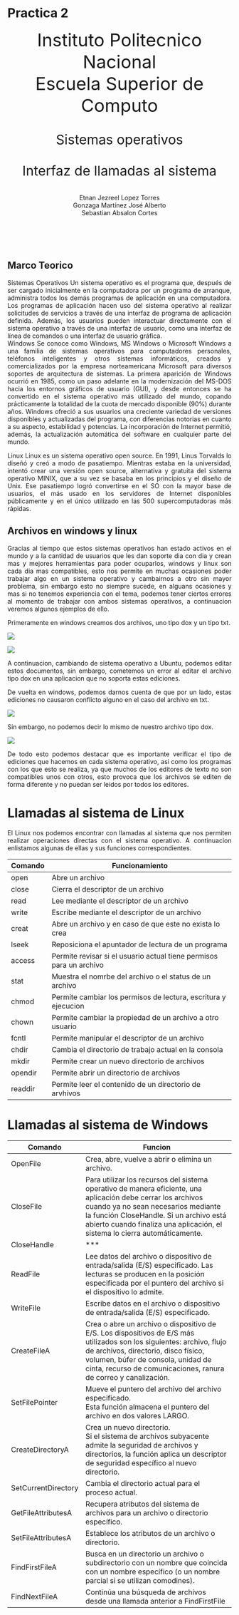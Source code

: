 <style>
    .left{text-align: left;}
    .right{text-align: right;}
    .center{text-align: center;}
    .just{text-align: justify;}
    .title{font-size: 40px;}
    .subtitle{font-size: 30px;}
</style>

# Practica 2

<div class="center title">
Instituto Politecnico Nacional
<br>
Escuela Superior de Computo
</div>
<br><br>
<div class="center subtitle">
Sistemas operativos
</div>
<br><br>
<div class="center subtitle">
Interfaz de llamadas al sistema
</div>
<br><br>
<div class="center">
Etnan Jezreel Lopez Torres <br>
Gonzaga Martínez José Alberto <br>
Sebastian Absalon Cortes<br>
</div>

<div class="just">
<br><br><br><br>

## Marco Teorico

Sistemas Operativos
Un sistema operativo es el programa que, después de ser cargado inicialmente en la computadora por un programa de arranque, administra todos los demás programas de aplicación en una computadora. Los programas de aplicación hacen uso del sistema operativo al realizar solicitudes de servicios a través de una interfaz de programa de aplicación definida. Además, los usuarios pueden interactuar directamente con el sistema operativo a través de una interfaz de usuario, como una interfaz de línea de comandos o una interfaz de usuario gráfica.
<br>
Windows
Se conoce como Windows, MS Windows o Microsoft Windows a una familia de sistemas operativos para computadores personales, teléfonos inteligentes y otros sistemas informáticos, creados y comercializados por la empresa norteamericana Microsoft para diversos soportes de arquitectura de sistemas.
La primera aparición de Windows ocurrió en 1985, como un paso adelante en la modernización del MS-DOS hacia los entornos gráficos de usuario (GUI), y desde entonces se ha convertido en el sistema operativo más utilizado del mundo, copando prácticamente la totalidad de la cuota de mercado disponible (90%) durante años.
Windows ofreció a sus usuarios una creciente variedad de versiones disponibles y actualizadas del programa, con diferencias notorias en cuanto a su aspecto, estabilidad y potencias. La incorporación de Internet permitió, además, la actualización automática del software en cualquier parte del mundo.

Linux
Linux es un sistema operativo open source. En 1991, Linus Torvalds lo diseñó y creó a modo de pasatiempo. Mientras estaba en la universidad, intentó crear una versión open source, alternativa y gratuita del sistema operativo MINIX, que a su vez se basaba en los principios y el diseño de Unix. Ese pasatiempo logró convertirse en el SO con la mayor base de usuarios, el más usado en los servidores de Internet disponibles públicamente y en el único utilizado en las 500 supercomputadoras más rápidas.

## Archivos en windows y linux

Gracias al tiempo que estos sistemas operativos han estado activos en el mundo y a la cantidad de usuarios que les dan soporte dia con dia y crean mas y mejores herramientas para poder ocuparlos, windows y linux son cada dia mas compatibles, esto nos permite en muchas ocasiones poder trabajar algo en un sistema operativo y cambairnos a otro sin mayor problema, sin embargo esto no siempre sucede, en alguans ocasiones y mas si no tenemos experiencia con el tema, podemos tener ciertos errores al momento de trabajar con ambos sistemas operativos, a continuacion veremos algunos ejemplos de ello.

Primeramente en windows creamos dos archivos, uno tipo dox y un tipo txt.

![](https://lh3.googleusercontent.com/fife/AKsag4PyxOZWg9SxXcGw-REqDYQD-dcifAteiiuxpHj528mLhxgNh-x-XxrUwfTG1_5YNSweKSW1_KphEmst3MNbbNdKPjYM-yH28nMjKgmw-ZJmZn5GwXB4YcrCBnXO55xhtdsWjtRdNuYonqpLIPOZsW6XAottax8P3e_mHbDfEIsyu9i8MQ_G-0L81ZBXZhn2tTeXEGAUS7dO2Rq5mTWFlPPx3jl0LHPYROj2tYKWwkQ5lc2K0bL1lmZ5_rBdzq0j_IXzQN98APb6f7mkJJTUzQYOe4e3dl4qmAhn2HionoOPG7007frhyUk6yCg5cjMt2HAYhbr309O3EPZTsvvMoFLUbPwWCxgTGE8zIRbJChD5bQLfe4d_Ppu8ErRe5Q8t8BOWCoJyjFrzupmQGuJmnpNT-dHX6Og2PFEM_YY8IusgU0QMdTmc60ctjWWacpIWRVl6G7PHHgH79ALGUL9S340b7FibH-WMT0Upfk54o1U0IMh2Iju2jjRkRaT_1PrbDt4q1idormSCZpg9mu5mEMDJc4A2nPEEYGy2EqPuWKd9GIM5cVyGvFFTGnkIZOLjSrO9dfNtfWUamu9sxDzIOcObuYXKHkedym-RH5N32-aEen_KGsLKMRjzIfIDt9s1ulElhV9evCtEUZ6u944yfsFBAL042If_tJSK18bxaUv44Yi28GfYJpQLfqrR1rjxAkKo_hrwQVDe98IM4_TlXb74C6v8wUwTGpgMPLgybdNfvGkZU6OP-FtbdMWpk9L1CqVKGTcpBrqDd_6Fezz-a_FoUExrhkpTC7Jnr9WWca29Jt2TEZFiDxmPgL3hmRFdMGG5oNznt2qTlEcuQqKn9-oUx5pV79LtPWq8pnjYJOD__-l0AwEAfUfw2e2HeKwMjkJCRR88ca-znGV1l61uq2WTwtFGysyRRuKbIIVsn5YFhMDGQz08yZ2n-nfjxjWgGKZhgx3JWKAhbQhsd-hwMU-exrgYgXKW2vUJ7vPigm7p3WqAJtSfYKRwMibzAFw0uQaMLD9trS5vqRLlBT0W5Xa90KwwRZiVqWXbHG2J67WX4hCTyM_f4D-9juFtCKc777sG6fKWjHPcqNBjm8Es0_kz-ARTkQOLWFBNwFf1ZCrEiwHrZUdcZVZJZz2jK7KaZ5yMhHs0HCFQyoZwH3E0PCS-aQK5lQd0kKWR7l53MZg1I0d3d0VExHjn69t7znxUlQatnhiu004MK-vUIUtoBRI33QvBcsD9UNkweWjqB1J0ZF-x_oifqXMDajWRyOOngNYVxysardyRJd17ym8Y1Src-xB5rX5ZUe4WllSlbXLVrBJXj_bkhjtpgSCeiSGixtvbRbxRvs3vV7KULyZ5IOWuAJ4JDJAbZtV86lAZkVb-ztw7m0Pd6Qzo00kuWzKtMg_YNstgP7gK2_IkSRwxGNOaEfu0h5yG1DOsqs-VRUoOoJe1HF582LqqImuIJ6ahI_c1VwtAdpRgN_kU3dvNz33AUH7RFpWs3LtDLMwIcSjl2uvkyMgZF0s0pNelMxNYUthbWaLeTp28KlMO0tlQ=w1365-h663)

![](https://lh3.googleusercontent.com/fife/AKsag4O3SIXY6WtEPYq0d02ucpfW8qjrYlNw42sgFUXZ63c5L0fnyV3k4c7EYI-nJuAkJzlFnUxiUMeC3GlBXY5p4VkT-iBznuFMv9ozkJcQeXrql6Ef-pTJ-JdLcZdHFSqXa6vOtcXdzLmomSRo5TP39ZNx8tVsWdgOcZWOCjmKwwL9oHVmsZPteZKHxIQ2q0ruEEHSD2vnTWS_cc3BnMyRDelD3Ok_SoTFSSVk-Hb_891mxyLbZ3yjrHlt6cycWyZmCoqopekIGeSo8lMgForF2la0pjnGpSejcAjWHd1Kzi1XregNDE1XH0dEE6ngDoZBiS8uItpUX8idI6VCv8-2Zp_1lQhiImeZ9oy2knSebpPcFt1lLl43h0nU-qoGcXoUQyXiu_-DMLPg92HWOJaOSVpGnUJAtikGhmipYYl27TQiXj2NsXcPLkNKoyAHAPdgivulCh_LPScLGJNahQ8xufIaDzGMQc-cPxZh1fLnjSYXtgm7pnh3LJCLUBbSYxqdxkTShWlWBYmcAlU253VTeNVABptYhrEvm2_RhX_vqxbWqhvHjSuc8nWzR96oXF2j2xFsh5v-cf9snHDR2SedpkGwPQnMhcgOfhwMoJ0OVd-2wnCU_H_prCHCz5i5il3yT5Vxb49d6FmXvY2xWruz3RL1JZHWepmZ0tEvc50iLeQP0AEuzveput5_FR4nW_BF2ldMZXzqZgPbFLEbfIyI8KtTLNLVeD--qEg7WIaW3QiUJYEZA6_CiQnYGj6MlSu91ZcyVkNrWAQhnTkihy3giBr-249xXt5qLwqGOqtcr0MGvUMKFLij0Gy7nG-Q8iARyze7R8vuhVPX0YEZxM0s5wSX0X_Gc112dNMhdbKuAfw-mbO_so9n9tpEvIwRFBVmRE91_EGlqjsMXKUkqVnk8mJ3ibxiB-3pdvwD2SNO71dzs5QiaSGR76FT11x4XqzVsY7b-_OTDGBsh8z3LxQLGSZK4h6wvSqeY5cUybj-pUF9vR469vl1QV_ATOfiuwojoe5da_YNl6jdUBjnoXCmxD8IfuN9frf_cSerG4lC1JTRttTuEY5iJQ5B2cDGFiK9UxLNS8BvouS1d_5HOvesjG1C64hfe2Ut2PL3QI6waeLWPys9nLzwBHxr8H7ktDk5y5rFg4xnW61gq65WPWubCVXQJU170ncIv25f_Fugfk2YWKqzWxtmB5A-Xl-RM1M4QXRJAWnmjJ31WzkNrdU2cLcNCSdmnpXVgL_ZUx-m6Fq_2UysUnmu2RTXEuRpLrOr8aUXF3fLJOhicKk30WzKMmcyE0kliC8XhnqwULsTyXHZDXcQI2yAojfSM-AWEwOrpaZ8sSqEb_HPIGaFadveCaj3tsSR4NVKI9atgcwk6uHvU1egiqx8TW5RgKbDrYJY9Z-tUeD3F05u4Q6NYLIBYTwVCqwImJImKBQg9DKeQmtszBLlgDYkZ4LeXHkRy14dZmA7NwIvE8YaZ2xZSomSuftkDXNhODlweOu3Jm7QJzLJjfatXf7HFD489G__RfAzsPAeV5h1K8dxMHM8zKnY=w810-h663)

A continuacion, cambiando de sistema operativo a Ubuntu, podemos editar estos documentos, sin embargo, cometemos un error al editar el archivo tipo dox en una aplicacion que no soporta estas ediciones.

De vuelta en windows, podemos darnos cuenta de que por un lado, estas ediciones no causaron conflicto alguno en el caso del archivo en txt.

![](https://lh3.googleusercontent.com/fife/AKsag4NyyGwSU4xmv0JenO5vqqC7Tu4mZXE4EcNBrXWiUoTE9Ah89feGvqEpO2Ju18lvL_iLCI3yCYDOM5mEH5wtLmWIbixO7147GtkfGb4KhumLWQRfTCh8v0LxXU3rI2HGGoTh5VK49H_lxvli9mJpFg7zo0E2zb4HN8mLGmTNwjqWYNKed8DmsF8M-cQQ0mO5jFSuNNobyLZIKd11BZ9cX6vv1_XecNaCMEudjiCoefCSv7erb8-Hv3kp3-tlCmBfGCoqL0Axm3aJ1QyPc5UzaUrN0i0IbA6DU4Mj8yY6en5bthrT3rEhHmzugKzniQUUQ6pVyIJ8yP_Qip5K5qf5OQX2zeRWAvNp7yYmOAHrNaKxQkWf_HDtyRLtGtrJh4WgeZr7MOlTzpq54eezl8_ZLsgy6oAkPN8nScQ7qFHF3DihxhA-8oXJUSsHCHjnCz6PLVCiMaN2yKZF_D8KrcpTvbOXkzEzoMKg-cvWdjMJkx570Ug_5Illol5dsXzUcdHIDpt63mnfhnEEV7q4wTMJf96y8j_1s3SJnMZCI-KU9OVG6r6UOOTTXV5IoJ8M_f-went_9tUVvG-7Td1wdJ7Bo9s69bv6QxAPBKNEmHnS1rWne516-keL_cKvHniM7lCglTn-fSdVW9eRk8LnnfXSlvNAmRrMFOlb5jGQ1qz85G6XIgVSZjtXmAf1ayIWMxcGvAZLe5WJiaQKWuHqHWVyEJ4CXwYMFOVPEbhwl9ZpDH0pJfxesUEqXqWaM5THBLoz5ck4zzK0Y27nipW_gf6p7X3kAJPEijODzZYaa3tLNoJtHPv3xjpq0P4RGHo2Ue3xXqf0RHsU491Ib9EMFG0JA-xcXne0-rDJ9YDrnb0l8EMPv1ycUZyS5dfx8wfw1SdZBpZ424VDmnh4nWAXPsZy5cELL3ci9W30YJwldHqoFpLtd2JG7CoC25TLio0kvMtwoJe-NXHggkQ_azylw12G4A-xUCIpyXCGQ6YrvenIFOXJAajLXRNP3QLAoSas7_GAMDlPyPK2zUMz5khRRS4_HsEPxi3eh593vYxnkxbdZk4dNtzVYvsDrVy9CHsJ2tTVzHXjWXKg8vvg9ZopHLQX2JukcukWpMW_44DfxT9zVEl7e1EvEIesGN9PhJKaF9n3UAWSzlLjUxa8Gy0PJdYzWF8ML9kNtC0BwK8EtGA1sD4ybTD-f2nMLeKi8at9iHTbMsOkMYUL2W04c7rW_EWuiw8LdZuujXI2I4kNNvC_sTZCBrpCh7DqvSCPf2u7eH7Xj_zLBtq5YuvHgBfG2fu5rJ3JO9UmqBI8oqspG_4NVKiNmunpfhWbqpSy1BukXBuumDAe5NQiSQb7ypYSs1Zg-GjvqaTV6-MV6Kq5k0oeGORTAhgb14vV3oi_2dDqoFlY0yEtzl8FSe0s1sYqvHASeh83yZTv6qZWVX5LGGhoqqQz2CMlxLkEFCCBSmYfLjb7rBO9CwjDAnAtWIuorNALueDAJnPfBx7XXYnPS4ckhCNvEVFDXtxoQL3FtMwAX23xbc9BTQc6oTJ6M4V8VX6B=w810-h663)

Sin embargo, no podemos decir lo mismo de nuestro archivo tipo dox.

![](https://lh3.googleusercontent.com/fife/AKsag4NW69ng4pPpTxEFw4rB2nXJGySFJXvfWy1AfCPbiZ8-80ZH-iCL_yzHy98KI4Eympj70EaCnBufFttYvN7ZrKVATBjoEMcroWrxW1cXltJJwNRL0c_6xTKu1HIDR5ozIwEwsYfAoD7AY9XC5WLqnKTgNl-6raM1P_jDBeB_vsbvdC-HSx6_p__R2qncjIYOOmHad6_ncuIiaKC449Gd3oXtLcGrFmWd7RXxQVSjNxYnNEiKN8jiz41sDBzyupnqg36zQjQf1Jeu5s5bJ8IpWMAIIMdEG02HJD55SIEVEyoZodvLDsn4SOFlEZOg8W3EVSwRScx9wLHYOpvEjhm0q0vjRE3nT1UVFHEGZTE9CKcyxkDYyvyfWLYyGHZOZnloYn8socxEy67pYk4kCZcQI_E0djzzeZ1W6QmMsBymGXdftOnPmhP6-JEtRsHk2r824PrYYb_4FPBVLSlKa3rIAWja7LvC8roNY5t-DkHTK--5JM1MNYtpdrlV8XCpmFYP9-6ZbiQAAK55hx8zJAmVwAUan75sFAFGDWwRz8LIs6ROJKcc8vgXhGTWrBTuimHHA3iX9yfzrybuchR65lpTq8bCjjpzd06nMk9eXk5saakQMp3yqejk5GapprQB1j6QlbhK5EIlzsLMokB_bWZd_U7dvlEBiHF7Xl7sUpoOx1fvd3LMeT7wTqfNgeY-yofB0jcatFFKQeO0Uo2eIy_oDhxaIoa1Lecwc2p2kmkEWYPW0XPiiHUzgPHyk-Gxkw4u-o25sndRoKqThmNmDvcLSLOjoLGCtbgaq7osOSocFWfla-K2fKuANXovZznQ-xNpRa2C-tADtgrUeExYWnf6axiZhSMNobFacchHXlJrvBym8Zb_vtR8PEJTsNxvDrkSc4hoowXF-fNXFQFVY6mSrw3VM_xxbvu_qHDqfEWsBp6CY6gYaEY30tFlCp0U08Sw-mqavCC9EZndSrH8RBZ7_W6QtWyHQHtbRMJCwh_LzLlESBPPoh5B2Bkh5nMgzpIdRazt2lzaNqmQ3JG9KOUDL4Wx0_kQJ-45eGtqPhjeDG5iCUcTq8ZCZDsOudVP2C1EU29aGniilGsp2Jj0xaI47ccUO_7tgBSfDnUFPnJCwD-Pr5Wj8sMVTWKxwhJ034v0AXA879_-pnLe4K7pHr9X3mycmM7SsKnkdxdN3oy0sUL2Xf2o25Q8OptgxV7mo1FIZyK4778qIKWToaVTWL1t_j7wGZ0If-a67iWQWBRfcxpdd6ezpI-SXAw-SzdCpKhmn2xdSEz7GVF8oeaFjAHTSxuTwPxOqaDI2MId7ETYEqKIlnpS4RXmlUaMuISmwI146qgpQg-TXcIN9e92tKYcTcKIYn4xsx-CHqF-HIcwPd6ARqooUDgQAQQC_fYlMsKlvVS1SbW-_RCnKzWfwiuwHLsfQ1BvuktCcpTZ08ovxuGAhe_BX_QibCnoVC5Jy-mneXz4aCQLVs7ls6Hqp0kLNfcuAYk92Xez3tQs-s46uIZMuotJVaBGarl1-iMAj4KlVb-y3Een7n0B4i6xuz97=w810-h663)

De todo esto podemos destacar que es importante verificar el tipo de ediciones que hacemos en cada sistema operativo, asi como los programas con los que esto se realiza, ya que muchos de los editores de texto no son compatibles unos con otros, esto provoca que los archivos se editen de forma diferente y no puedan ser leidos por todos los editores.

# Llamadas al sistema de Linux

El Linux nos podemos encontrar con llamadas al sistema que nos permiten realizar operaciones directas con el sistema operativo. A continuacion enlistamos algunas de ellas y sus funciones correspondientes.

| Comando| Funcionamiento |
|-|-|
| open | Abre un archivo |
| close | Cierra el descriptor de un archivo |
| read | Lee mediante el descriptor de un archivo |
| write | Escribe mediante el descriptor de un archivo |
| creat | Abre un archivo y en caso de que este no exista lo crea |
| lseek | Reposiciona el apuntador de lectura de un programa |
| access | Permite revisar si el usuario actual tiene permisos para un archivo |
| stat | Muestra el nomrbe del archivo o el status de un archivo |
| chmod | Permite cambiar los permisos de lectura, escritura y ejecucion |
| chown | Permite cambiar la propiedad de un archivo a otro usuario |
| fcntl | Permite manipular el descriptor de un archivo |
| chdir | Cambia el directorio de trabajo actual en la consola |
| mkdir | Permite crear un nuevo directorio de archivos |
| opendir | Permite abrir un directorio de archivos |
| readdir | Permite leer el contenido de un directorio de arvhivos |

# Llamadas al sistema de Windows
| Comando | Funcion |
|-|-|
|OpenFile |Crea, abre, vuelve a abrir o elimina un archivo.|
| CloseFile | Para utilizar los recursos del sistema operativo de manera eficiente, una aplicación debe cerrar los archivos cuando ya no sean necesarios mediante la función CloseHandle. Si un archivo está abierto cuando finaliza una aplicación, el sistema lo cierra automáticamente. |
| CloseHandle | *** |
|ReadFile|Lee datos del archivo o dispositivo de entrada/salida (E/S) especificado. Las lecturas se producen en la posición especificada por el puntero del archivo si el dispositivo lo admite.|
| WriteFile | Escribe datos en el archivo o dispositivo de entrada/salida (E/S) especificado.|
|CreateFileA|Crea o abre un archivo o dispositivo de E/S. Los dispositivos de E/S más utilizados son los siguientes: archivo, flujo de archivos, directorio, disco físico, volumen, búfer de consola, unidad de cinta, recurso de comunicaciones, ranura de correo y canalización.|
| SetFilePointer | Mueve el puntero del archivo del archivo especificado. <br> Esta función almacena el puntero del archivo en dos valores LARGO. |
|CreateDirectoryA| Crea un nuevo directorio. <br> Si el sistema de archivos subyacente admite la seguridad de archivos y directorios, la función aplica un descriptor de seguridad específico al nuevo directorio.|
|SetCurrentDirectory|Cambia el directorio actual para el proceso actual.|
|GetFileAttributesA| Recupera atributos del sistema de archivos para un archivo o directorio específico.|
|SetFileAttributesA| Establece los atributos de un archivo o directorio.|
|FindFirstFileA |Busca en un directorio un archivo o subdirectorio con un nombre que coincida con un nombre específico (o un nombre parcial si se utilizan comodines).|
|FindNextFileA |Continúa una búsqueda de archivos desde una llamada anterior a FindFirstFile|

</div> 
